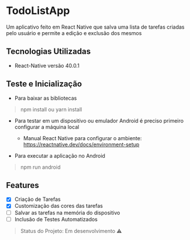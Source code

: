 # TodoListApp

Um aplicativo feito em React Native que salva uma lista de tarefas criadas pelo usuário e permite a edição e exclusão dos mesmos

## Tecnologias Utilizadas

* React-Native versão 40.0.1

## Teste e Inicialização

* Para baixar as bibliotecas
> npm install
ou
> yarn install

* Para testar em um dispositivo ou emulador Android é preciso primeiro configurar a máquina local
  - Manual React Native para configurar o ambiente: https://reactnative.dev/docs/environment-setup

* Para executar a aplicação no Android
> npm run android

## Features

- [X] Criação de Tarefas
- [X] Customização das cores das tarefas
- [ ] Salvar as tarefas na memória do dispositivo
- [ ] Inclusão de Testes Automatizados

> Status do Projeto: Em desenvolvimento :warning:
